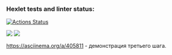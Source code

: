 ### Hexlet tests and linter status:
[![Actions Status](https://github.com/iliakhlyzov/backend-project-lvl2/workflows/hexlet-check/badge.svg)](https://github.com/iliakhlyzov/backend-project-lvl2/actions)

<a href="https://codeclimate.com/github/iliakhlyzov/backend-project-lvl2/maintainability"><img src="https://api.codeclimate.com/v1/badges/736ec53f8dd0cbf00c0e/maintainability" /></a>
<a href="https://codeclimate.com/github/iliakhlyzov/backend-project-lvl2/test_coverage"><img src="https://api.codeclimate.com/v1/badges/736ec53f8dd0cbf00c0e/test_coverage" /></a>

https://asciinema.org/a/405811 - демонстрация третьего шага.